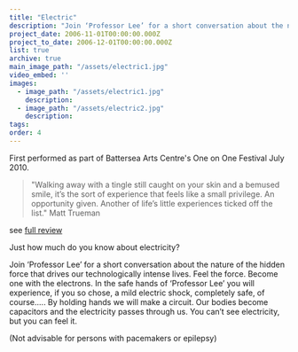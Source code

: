 ```yaml
---
title: "Electric"
description: "Join ‘Professor Lee’ for a short conversation about the nature of the hidden force that drives our technologically intense lives."
project_date: 2006-11-01T00:00:00.000Z
project_to_date: 2006-12-01T00:00:00.000Z
list: true
archive: true
main_image_path: "/assets/electric1.jpg"
video_embed: ''
images:
  - image_path: "/assets/electric1.jpg"
    description: 
  - image_path: "/assets/electric2.jpg"
    description:
tags:
order: 4
---
```

First performed as part of Battersea Arts Centre's One on One Festival July 2010.

> "Walking away with a tingle still caught on your skin and a bemused smile, it’s the sort of experience that feels like a small privilege. An opportunity given. Another of life’s little experiences ticked off the list."
Matt Trueman

see <a href="http://carouseloffantasies.blogspot.com/2010/07/review-electric-one-on-one-festival-at.html">full review</a>

Just how much do you know about electricity?

Join ‘Professor Lee’ for a short conversation about the nature of the hidden force that drives our technologically intense lives. Feel the force. Become one with the electrons. In the safe hands of ‘Professor Lee’ you will experience, if you so chose, a mild electric shock, completely safe, of course….. By holding hands we will make a circuit. Our bodies become capacitors and the electricity passes through us. You can’t see electricity, but you can feel it.

(Not advisable for persons with pacemakers or epilepsy)
